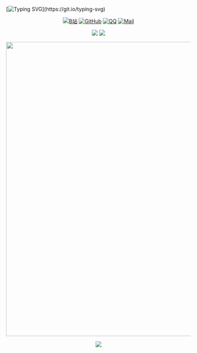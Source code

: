 

[![Typing SVG](https://readme-typing-svg.demolab.com?font=Roboto&weight=800&size=26&pause=1000&width=435&lines=Will+come+to+my+Github+home+page!)](https://git.io/typing-svg)

<p align="center">
  <a href="https://space.bilibili.com/1302624960" target="_blank"><img src="https://img.shields.io/badge/B站-@极客无极-blue.svg?style=flat-square&amp;logo=Bilibili" alt="B站"/></a>
     <a href="https://github.com/InfiniteGeek"><img src="https://img.shields.io/badge/GitHub-@InfiniteGeek-000000.svg?logo=GitHub" alt="GitHub" target="_blank"></a>
      <a href="1781468911"><img src="https://img.shields.io/badge/QQ-1781468911-blue.svg?logo=qq" alt="QQ" target="_blank"></a>
    <a href="1781468911"><img src="https://img.shields.io/badge/Mail-infinitegeek88@gmail.com-red.svg?logo=gmail" alt="Mail" target="_blank"></a>
</p>

<p align="center">
    <img src="https://stats.justsong.cn/api/bilibili/?id=1302624960&&lang=zh-CN&theme=dark" style="box-shadow:none !important">
    <img src="https://github-readme-stats.vercel.app/api/top-langs/?username=InfiniteGeek&theme=transparent&hide_border=true&layout=donut-vertical&langs_count=6" style="box-shadow:none !important">
</p>

<img width="800" src="https://github-readme-activity-graph.vercel.app/graph?username=InfiniteGeek&theme=github-compact&hide_border=true&area=true" />


<p align="center">
  <a href="https://skillicons.dev">
    <img src="https://skillicons.dev/icons?i=github,html,java,idea,eclipse,photoshop,powershell" />
  </a>
</p>
